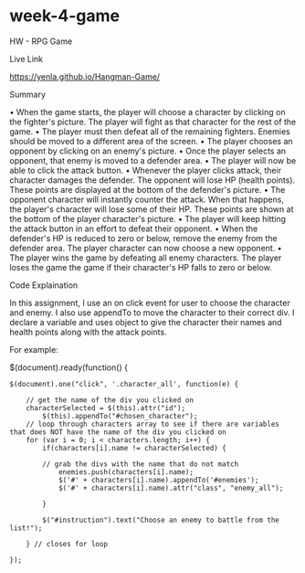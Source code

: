 # week-4-game


HW - RPG Game


Live Link 

https://yenla.github.io/Hangman-Game/


Summary

• When the game starts, the player will choose a character by clicking on the fighter's picture. The player will fight as that character for the rest of the game.
• The player must then defeat all of the remaining fighters. Enemies should be moved to a different area of the screen.
• The player chooses an opponent by clicking on an enemy's picture.
• Once the player selects an opponent, that enemy is moved to a defender area.
• The player will now be able to click the attack button.
• Whenever the player clicks attack, their character damages the defender. The opponent will lose HP (health points). These points are displayed at the bottom of the defender's picture.
• The opponent character will instantly counter the attack. When that happens, the player's character will lose some of their HP. These points are shown at the bottom of the player character's picture.
• The player will keep hitting the attack button in an effort to defeat their opponent.
• When the defender's HP is reduced to zero or below, remove the enemy from the defender area. The player character can now choose a new opponent.
• The player wins the game by defeating all enemy characters. The player loses the game the game if their character's HP falls to zero or below.


Code Explaination

In this assignment, I use an on click event for user to choose the character and enemy. I also use appendTo to move the character to their correct div. I declare a variable and uses object to give the character their names and health points along with the attack points.

For example:

$(document).ready(function() {
  
  	$(document).one("click", '.character_all', function(e) {

  		// get the name of the div you clicked on
  		characterSelected = $(this).attr("id");
  			$(this).appendTo("#chosen_character");
  		// loop through characters array to see if there are variables that does NOT have the name of the div you clicked on
  		for (var i = 0; i < characters.length; i++) {
			if(characters[i].name != characterSelected) {

  			// grab the divs with the name that do not match
  				enemies.push(characters[i].name);
				$('#' + characters[i].name).appendTo('#enemies');
				$('#' + characters[i].name).attr("class", "enemy_all");

			}	

			$("#instruction").text("Choose an enemy to battle from the list!");

  		} // closes for loop

 	});